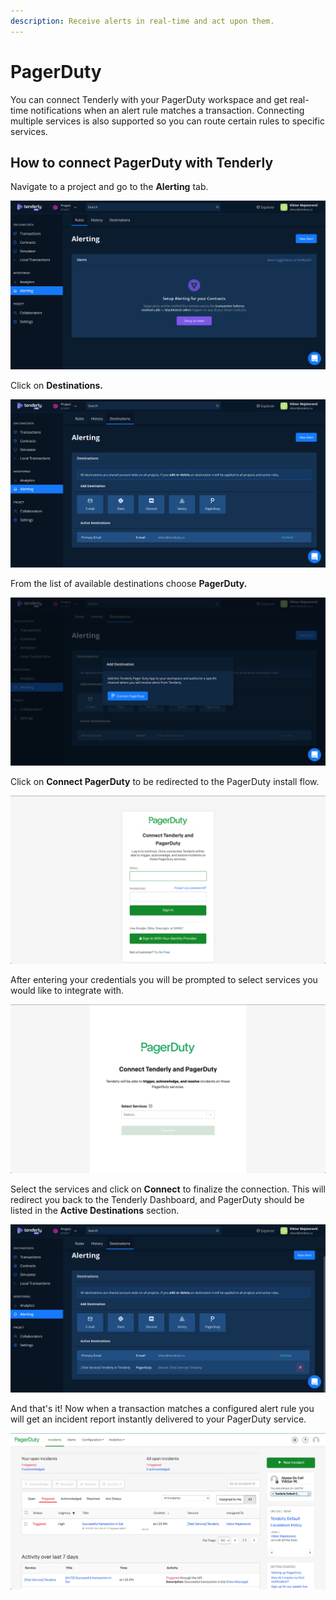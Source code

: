 ```yaml
---
description: Receive alerts in real-time and act upon them.
---
```


# PagerDuty

You can connect Tenderly with your PagerDuty workspace and get real-time notifications when an alert rule matches a transaction. Connecting multiple services is also supported so you can route certain rules to specific services.

## How to connect PagerDuty with Tenderly

Navigate to a project and go to the **Alerting** tab.

![](../.gitbook/assets/image%20%283%29.png)

Click on **Destinations.**

![](../.gitbook/assets/image%20%284%29.png)

From the list of available destinations choose **PagerDuty.**

![](../.gitbook/assets/image%20%281%29.png)

Click on **Connect PagerDuty** to be redirected to the PagerDuty install flow.

![](../.gitbook/assets/image.png)

After entering your credentials you will be prompted to select services you would like to integrate with.

![](../.gitbook/assets/image%20%285%29.png)

Select the services and click on **Connect** to finalize the connection. This will redirect you back to the Tenderly Dashboard, and PagerDuty should be listed in the **Active Destinations** section.

![](../.gitbook/assets/image%20%287%29.png)

And that's it! Now when a transaction matches a configured alert rule you will get an incident report instantly delivered to your PagerDuty service.

![](../.gitbook/assets/image%20%282%29.png)

